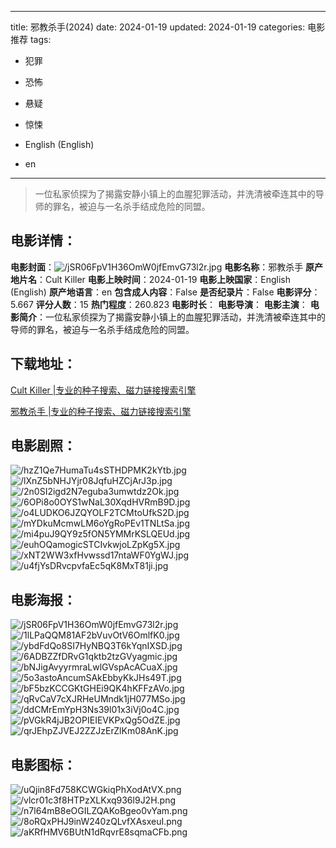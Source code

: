 
---
title: 邪教杀手(2024)
date: 2024-01-19
updated: 2024-01-19
categories: 电影推荐
tags:
- 犯罪
- 恐怖
- 悬疑
- 惊悚

- English (English)
- en
---


> 一位私家侦探为了揭露安静小镇上的血腥犯罪活动，并洗清被牵连其中的导师的罪名，被迫与一名杀手结成危险的同盟。

## **电影详情**：

**电影封面**：<img src="https://image.tmdb.org/t/p/w200/jSR06FpV1H36OmW0jfEmvG73l2r.jpg" alt="/jSR06FpV1H36OmW0jfEmvG73l2r.jpg" title="/jSR06FpV1H36OmW0jfEmvG73l2r.jpg">
**电影名称**：邪教杀手
**原产地片名**：Cult Killer
**电影上映时间**：2024-01-19
**电影上映国家**：English (English)
**原产地语言**：en
**包含成人内容**：False
**是否纪录片**：False
**电影评分**：5.667
**评分人数**：15
**热门程度**：260.823
**电影时长**：
**电影导演**：
**电影主演**：
**电影简介**：一位私家侦探为了揭露安静小镇上的血腥犯罪活动，并洗清被牵连其中的导师的罪名，被迫与一名杀手结成危险的同盟。

## **下载地址**：
[Cult Killer |专业的种子搜索、磁力链接搜索引擎](https://movie.amd794.com:2083/?search=Cult%20Killer&ordering=&mode=match_phrase&page_size=10&page=1)

[邪教杀手 |专业的种子搜索、磁力链接搜索引擎](https://movie.amd794.com:2083/?search=%E9%82%AA%E6%95%99%E6%9D%80%E6%89%8B&ordering=&mode=match_phrase&page_size=10&page=1)
 

## **电影剧照**：
<img src="https://image.tmdb.org/t/p/original/hzZ1Qe7HumaTu4sSTHDPMK2kYtb.jpg" alt="/hzZ1Qe7HumaTu4sSTHDPMK2kYtb.jpg" title="/hzZ1Qe7HumaTu4sSTHDPMK2kYtb.jpg"><img src="https://image.tmdb.org/t/p/original/lXnZ5bNHJYjr08JqfuHZCjArJ3p.jpg" alt="/lXnZ5bNHJYjr08JqfuHZCjArJ3p.jpg" title="/lXnZ5bNHJYjr08JqfuHZCjArJ3p.jpg"><img src="https://image.tmdb.org/t/p/original/2n0SI2igd2N7eguba3umwtdz2Ok.jpg" alt="/2n0SI2igd2N7eguba3umwtdz2Ok.jpg" title="/2n0SI2igd2N7eguba3umwtdz2Ok.jpg"><img src="https://image.tmdb.org/t/p/original/6OPi8o0OYS1wNaL30XqdHVRmB9D.jpg" alt="/6OPi8o0OYS1wNaL30XqdHVRmB9D.jpg" title="/6OPi8o0OYS1wNaL30XqdHVRmB9D.jpg"><img src="https://image.tmdb.org/t/p/original/o4LUDKO6JZQYOLF2TCMtoUfkS2D.jpg" alt="/o4LUDKO6JZQYOLF2TCMtoUfkS2D.jpg" title="/o4LUDKO6JZQYOLF2TCMtoUfkS2D.jpg"><img src="https://image.tmdb.org/t/p/original/mYDkuMcmwLM6oYgRoPEv1TNLtSa.jpg" alt="/mYDkuMcmwLM6oYgRoPEv1TNLtSa.jpg" title="/mYDkuMcmwLM6oYgRoPEv1TNLtSa.jpg"><img src="https://image.tmdb.org/t/p/original/mi4puJ9QY9z5fON5YMMrKSLQEUd.jpg" alt="/mi4puJ9QY9z5fON5YMMrKSLQEUd.jpg" title="/mi4puJ9QY9z5fON5YMMrKSLQEUd.jpg"><img src="https://image.tmdb.org/t/p/original/euhOQamogicSTCIvkwjoLZpKg5X.jpg" alt="/euhOQamogicSTCIvkwjoLZpKg5X.jpg" title="/euhOQamogicSTCIvkwjoLZpKg5X.jpg"><img src="https://image.tmdb.org/t/p/original/xNT2WW3xfHvwssd17ntaWF0YgWJ.jpg" alt="/xNT2WW3xfHvwssd17ntaWF0YgWJ.jpg" title="/xNT2WW3xfHvwssd17ntaWF0YgWJ.jpg"><img src="https://image.tmdb.org/t/p/original/u4fjYsDRvcpvfaEc5qK8MxT81ji.jpg" alt="/u4fjYsDRvcpvfaEc5qK8MxT81ji.jpg" title="/u4fjYsDRvcpvfaEc5qK8MxT81ji.jpg">

## **电影海报**：
<img src="https://image.tmdb.org/t/p/original/jSR06FpV1H36OmW0jfEmvG73l2r.jpg" alt="/jSR06FpV1H36OmW0jfEmvG73l2r.jpg" title="/jSR06FpV1H36OmW0jfEmvG73l2r.jpg"><img src="https://image.tmdb.org/t/p/original/1lLPaQQM81AF2bVuvOtV6OmlfK0.jpg" alt="/1lLPaQQM81AF2bVuvOtV6OmlfK0.jpg" title="/1lLPaQQM81AF2bVuvOtV6OmlfK0.jpg"><img src="https://image.tmdb.org/t/p/original/ybdFdQo8SI7HyNBQ3T6kYqnIXSD.jpg" alt="/ybdFdQo8SI7HyNBQ3T6kYqnIXSD.jpg" title="/ybdFdQo8SI7HyNBQ3T6kYqnIXSD.jpg"><img src="https://image.tmdb.org/t/p/original/6ADBZZfDRvG1qktb2tzGVyagmic.jpg" alt="/6ADBZZfDRvG1qktb2tzGVyagmic.jpg" title="/6ADBZZfDRvG1qktb2tzGVyagmic.jpg"><img src="https://image.tmdb.org/t/p/original/bNJigAvyyrmraLwlGVspAcACuaX.jpg" alt="/bNJigAvyyrmraLwlGVspAcACuaX.jpg" title="/bNJigAvyyrmraLwlGVspAcACuaX.jpg"><img src="https://image.tmdb.org/t/p/original/5o3astoAncumSAkEbbyKkJHs49T.jpg" alt="/5o3astoAncumSAkEbbyKkJHs49T.jpg" title="/5o3astoAncumSAkEbbyKkJHs49T.jpg"><img src="https://image.tmdb.org/t/p/original/bF5bzKCCGKtGHEi9QK4hKFFzAVo.jpg" alt="/bF5bzKCCGKtGHEi9QK4hKFFzAVo.jpg" title="/bF5bzKCCGKtGHEi9QK4hKFFzAVo.jpg"><img src="https://image.tmdb.org/t/p/original/qRvCaV7cXJRHeUMndk1jH077MSo.jpg" alt="/qRvCaV7cXJRHeUMndk1jH077MSo.jpg" title="/qRvCaV7cXJRHeUMndk1jH077MSo.jpg"><img src="https://image.tmdb.org/t/p/original/ddCMrEmYpH3Ns39l01x3iVj0o4C.jpg" alt="/ddCMrEmYpH3Ns39l01x3iVj0o4C.jpg" title="/ddCMrEmYpH3Ns39l01x3iVj0o4C.jpg"><img src="https://image.tmdb.org/t/p/original/pVGkR4jJB2OPIEIEVKPxQg5OdZE.jpg" alt="/pVGkR4jJB2OPIEIEVKPxQg5OdZE.jpg" title="/pVGkR4jJB2OPIEIEVKPxQg5OdZE.jpg"><img src="https://image.tmdb.org/t/p/original/qrJEhpZJVEJ2ZZJzErZlKm08AnK.jpg" alt="/qrJEhpZJVEJ2ZZJzErZlKm08AnK.jpg" title="/qrJEhpZJVEJ2ZZJzErZlKm08AnK.jpg">

## **电影图标**：
<img src="https://image.tmdb.org/t/p/original/uQjin8Fd758KCWGkiqPhXodAtVX.png" alt="/uQjin8Fd758KCWGkiqPhXodAtVX.png" title="/uQjin8Fd758KCWGkiqPhXodAtVX.png"><img src="https://image.tmdb.org/t/p/original/vlcr01c3f8HTPzXLKxq936l9J2H.png" alt="/vlcr01c3f8HTPzXLKxq936l9J2H.png" title="/vlcr01c3f8HTPzXLKxq936l9J2H.png"><img src="https://image.tmdb.org/t/p/original/n7l64mB8eOGILZQAKoBgeo0vYam.png" alt="/n7l64mB8eOGILZQAKoBgeo0vYam.png" title="/n7l64mB8eOGILZQAKoBgeo0vYam.png"><img src="https://image.tmdb.org/t/p/original/8oRQxPHJ9inW240zQLvfXAsxeuI.png" alt="/8oRQxPHJ9inW240zQLvfXAsxeuI.png" title="/8oRQxPHJ9inW240zQLvfXAsxeuI.png"><img src="https://image.tmdb.org/t/p/original/aKRfHMV6BUtN1dRqvrE8sqmaCFb.png" alt="/aKRfHMV6BUtN1dRqvrE8sqmaCFb.png" title="/aKRfHMV6BUtN1dRqvrE8sqmaCFb.png">
